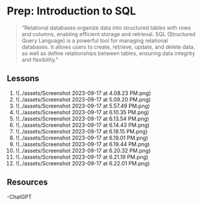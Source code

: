 # Prep: Introduction to SQL

> "Relational databases organize data into structured tables with rows and columns, enabling efficient storage and retrieval. SQL (Structured Query Language) is a powerful tool for managing relational databases. It allows users to create, retrieve, update, and delete data, as well as define relationships between tables, ensuring data integrity and flexibility."

## Lessons

1. !(../assets/Screenshot 2023-09-17 at 4.08.23 PM.png)
2. !(../assets/Screenshot 2023-09-17 at 5.09.20 PM.png)
3. !(../assets/Screenshot 2023-09-17 at 5.57.49 PM.png)
4. !(../assets/Screenshot 2023-09-17 at 6.10.35 PM.png)
5. !(../assets/Screenshot 2023-09-17 at 6.13.54 PM.png)
6. !(../assets/Screenshot 2023-09-17 at 6.14.43 PM.png)
7. !(../assets/Screenshot 2023-09-17 at 6.18.15 PM.png)
8. !(../assets/Screenshot 2023-09-17 at 6.19.01 PM.png)
9. !(../assets/Screenshot 2023-09-17 at 6.19.44 PM.png)
10. !(../assets/Screenshot 2023-09-17 at 6.20.32 PM.png)
11. !(../assets/Screenshot 2023-09-17 at 6.21.19 PM.png)
12. !(../assets/Screenshot 2023-09-17 at 6.22.01 PM.png)

## Resources

-ChatGPT
